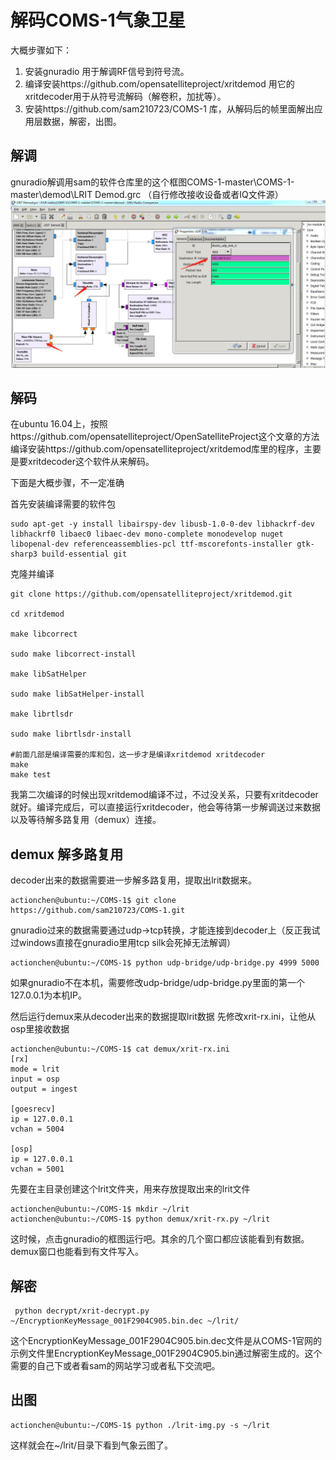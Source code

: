 # 解码COMS-1气象卫星

大概步骤如下：
1. 安装gnuradio  用于解调RF信号到符号流。
2. 编译安装https://github.com/opensatelliteproject/xritdemod 用它的xritdecoder用于从符号流解码（解卷积，加扰等）。
3. 安装https://github.com/sam210723/COMS-1 库，从解码后的帧里面解出应用层数据，解密，出图。




## 解调
gnuradio解调用sam的软件仓库里的这个框图COMS-1-master\COMS-1-master\demod\LRIT Demod.grc  （自行修改接收设备或者IQ文件源）
![解调](https://raw.githubusercontent.com/cql1983/BI8AKT/master/docs/gnuradio_coms-1.jpg)

## 解码

在ubuntu 16.04上，按照https://github.com/opensatelliteproject/OpenSatelliteProject这个文章的方法编译安装https://github.com/opensatelliteproject/xritdemod库里的程序，主要是要xritdecoder这个软件从来解码。

下面是大概步骤，不一定准确

首先安装编译需要的软件包
```
sudo apt-get -y install libairspy-dev libusb-1.0-0-dev libhackrf-dev libhackrf0 libaec0 libaec-dev mono-complete monodevelop nuget libopenal-dev referenceassemblies-pcl ttf-mscorefonts-installer gtk-sharp3 build-essential git
```
克隆并编译
```
git clone https://github.com/opensatelliteproject/xritdemod.git

cd xritdemod

make libcorrect

sudo make libcorrect-install

make libSatHelper

sudo make libSatHelper-install 

make librtlsdr

sudo make librtlsdr-install 

#前面几部是编译需要的库和包，这一步才是编译xritdemod xritdecoder
make
make test
```
我第二次编译的时候出现xritdemod编译不过，不过没关系，只要有xritdecoder就好。编译完成后，可以直接运行xritdecoder，他会等待第一步解调送过来数据以及等待解多路复用（demux）连接。

## demux 解多路复用

decoder出来的数据需要进一步解多路复用，提取出lrit数据来。


```
actionchen@ubuntu:~/COMS-1$ git clone https://github.com/sam210723/COMS-1.git
```

gnuradio过来的数据需要通过udp->tcp转换，才能连接到decoder上（反正我试过windows直接在gnuradio里用tcp silk会死掉无法解调）
```
actionchen@ubuntu:~/COMS-1$ python udp-bridge/udp-bridge.py 4999 5000
```
如果gnuradio不在本机，需要修改udp-bridge/udp-bridge.py里面的第一个127.0.0.1为本机IP。

然后运行demux来从decoder出来的数据提取lrit数据
先修改xrit-rx.ini，让他从osp里接收数据

```
actionchen@ubuntu:~/COMS-1$ cat demux/xrit-rx.ini 
[rx]
mode = lrit
input = osp
output = ingest

[goesrecv]
ip = 127.0.0.1
vchan = 5004

[osp]
ip = 127.0.0.1
vchan = 5001
```



先要在主目录创建这个lrit文件夹，用来存放提取出来的lrit文件
```
actionchen@ubuntu:~/COMS-1$ mkdir ~/lrit
actionchen@ubuntu:~/COMS-1$ python demux/xrit-rx.py ~/lrit
```

这时候，点击gnuradio的框图运行吧。其余的几个窗口都应该能看到有数据。demux窗口也能看到有文件写入。

## 解密 


```
 python decrypt/xrit-decrypt.py ~/EncryptionKeyMessage_001F2904C905.bin.dec ~/lrit/
```
这个EncryptionKeyMessage_001F2904C905.bin.dec文件是从COMS-1官网的示例文件里EncryptionKeyMessage_001F2904C905.bin通过解密生成的。这个需要的自己下或者看sam的网站学习或者私下交流吧。

## 出图


```
actionchen@ubuntu:~/COMS-1$ python ./lrit-img.py -s ~/lrit
```
这样就会在~/lrit/目录下看到气象云图了。






